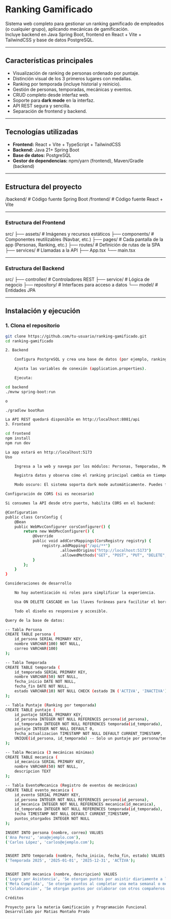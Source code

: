 # Ranking Gamificado

Sistema web completo para gestionar un ranking gamificado de empleados (o cualquier grupo), aplicando mecánicas de gamificación.  
Incluye backend en Java Spring Boot, frontend en React + Vite + TailwindCSS y base de datos PostgreSQL.

---

## Características principales

- Visualización de ranking de personas ordenado por puntaje.
- Distinción visual de los 3 primeros lugares con medallas.
- Ranking por temporada (incluye historial y reinicio).
- Gestión de personas, temporadas, mecánicas y eventos.
- CRUD completo desde interfaz web.
- Soporte para **dark mode** en la interfaz.
- API REST segura y sencilla.
- Separación de frontend y backend.

---

## Tecnologías utilizadas

- **Frontend:** React + Vite + TypeScript + TailwindCSS
- **Backend:** Java 21+ Spring Boot
- **Base de datos:** PostgreSQL
- **Gestor de dependencias:** npm/yarn (frontend), Maven/Gradle (backend)

---

## Estructura del proyecto

/backend/ # Código fuente Spring Boot
/frontend/ # Código fuente React + Vite


---

### Estructura del Frontend

src/
├── assets/ # Imágenes y recursos estáticos
├── components/ # Componentes reutilizables (Navbar, etc.)
├── pages/ # Cada pantalla de la app (Personas, Ranking, etc.)
├── routes/ # Definición de rutas de la SPA
├── services/ # Llamadas a la API
├── App.tsx
└── main.tsx


---

### Estructura del Backend

src/
├── controller/ # Controladores REST
├── service/ # Lógica de negocio
├── repository/ # Interfaces para acceso a datos
└── model/ # Entidades JPA


---

## Instalación y ejecución

### 1. Clona el repositorio

```bash
git clone https://github.com/tu-usuario/ranking-gamificado.git
cd ranking-gamificado

2. Backend

    Configura PostgreSQL y crea una base de datos (por ejemplo, rankingdb).

    Ajusta las variables de conexión (application.properties).

    Ejecuta:

cd backend
./mvnw spring-boot:run

o

./gradlew bootRun

La API REST quedará disponible en http://localhost:8081/api
3. Frontend

cd frontend
npm install
npm run dev

La app estará en http://localhost:5173
Uso

    Ingresa a la web y navega por los módulos: Personas, Temporadas, Mecánicas, Puntajes, Eventos.

    Registra datos y observa cómo el ranking principal cambia en tiempo real.

    Modo oscuro: El sistema soporta dark mode automáticamente. Puedes forzarlo agregando la clase dark al <html> o usando un switch.

Configuración de CORS (si es necesario)

Si consumes la API desde otro puerto, habilita CORS en el backend:

@Configuration
public class CorsConfig {
    @Bean
    public WebMvcConfigurer corsConfigurer() {
        return new WebMvcConfigurer() {
            @Override
            public void addCorsMappings(CorsRegistry registry) {
                registry.addMapping("/api/**")
                        .allowedOrigins("http://localhost:5173")
                        .allowedMethods("GET", "POST", "PUT", "DELETE", "OPTIONS");
            }
        };
    }
}

Consideraciones de desarrollo

    No hay autenticación ni roles para simplificar la experiencia.

    Usa ON DELETE CASCADE en las llaves foráneas para facilitar el borrado en cascada (puedes personalizar esto según tu lógica de negocio).

    Todo el diseño es responsive y accesible.

Query de la base de datos:

-- Tabla Persona
CREATE TABLE persona (
    id_persona SERIAL PRIMARY KEY,
    nombre VARCHAR(100) NOT NULL,
    correo VARCHAR(100)
);

-- Tabla Temporada
CREATE TABLE temporada (
    id_temporada SERIAL PRIMARY KEY,
    nombre VARCHAR(50) NOT NULL,
    fecha_inicio DATE NOT NULL,
    fecha_fin DATE NOT NULL,
    estado VARCHAR(10) NOT NULL CHECK (estado IN ('ACTIVA', 'INACTIVA'))
);

-- Tabla Puntaje (Ranking por temporada)
CREATE TABLE puntaje (
    id_puntaje SERIAL PRIMARY KEY,
    id_persona INTEGER NOT NULL REFERENCES persona(id_persona),
    id_temporada INTEGER NOT NULL REFERENCES temporada(id_temporada),
    puntaje INTEGER NOT NULL DEFAULT 0,
    fecha_actualizacion TIMESTAMP NOT NULL DEFAULT CURRENT_TIMESTAMP,
    UNIQUE(id_persona, id_temporada) -- Solo un puntaje por persona/temporada
);

-- Tabla Mecanica (3 mecánicas mínimas)
CREATE TABLE mecanica (
    id_mecanica SERIAL PRIMARY KEY,
    nombre VARCHAR(50) NOT NULL,
    descripcion TEXT
);

-- Tabla EventoMecanica (Registro de eventos de mecánicas)
CREATE TABLE evento_mecanica (
    id_evento SERIAL PRIMARY KEY,
    id_persona INTEGER NOT NULL REFERENCES persona(id_persona),
    id_mecanica INTEGER NOT NULL REFERENCES mecanica(id_mecanica),
    id_temporada INTEGER NOT NULL REFERENCES temporada(id_temporada),
    fecha TIMESTAMP NOT NULL DEFAULT CURRENT_TIMESTAMP,
    puntos_otorgados INTEGER NOT NULL
);

INSERT INTO persona (nombre, correo) VALUES
('Ana Perez', 'ana@ejemplo.com'),
('Carlos López', 'carlos@ejemplo.com');


INSERT INTO temporada (nombre, fecha_inicio, fecha_fin, estado) VALUES
('Temporada 2025', '2025-01-01', '2025-12-31', 'ACTIVA');


INSERT INTO mecanica (nombre, descripcion) VALUES
('Logro por Asistencia', 'Se otorgan puntos por asistir diariamente a la oficina.'),
('Meta Cumplida', 'Se otorgan puntos al completar una meta semanal o mensual.'),
('Colaboración', 'Se otorgan puntos por colaborar con otros compañeros en proyectos o tareas.');

Créditos

Proyecto para la materia Gamificación y Programación Funcional
Desarrollado por Matias Montaño Prado
